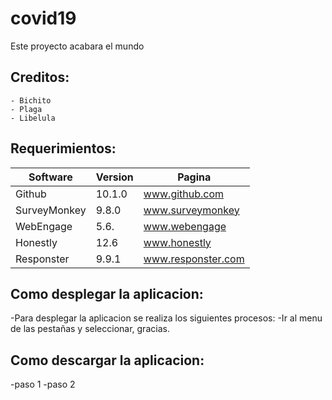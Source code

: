 # covid19
Este proyecto acabara el mundo
## Creditos:
    - Bichito
    - Plaga
    - Libelula

## Requerimientos:
|   Software   | Version|      Pagina        |
| -------------|--------|--------------------|
| Github       | 10.1.0 | www.github.com     |
| SurveyMonkey | 9.8.0  | www.surveymonkey   |
| WebEngage    | 5.6.   | www.webengage      |
| Honestly     | 12.6   | www.honestly       |
| Responster   | 9.9.1  | www.responster.com |

## Como desplegar la aplicacion:
-Para desplegar la aplicacion se realiza los  siguientes procesos:
-Ir al menu de las pestañas y seleccionar, gracias.

## Como descargar la aplicacion:
-paso 1
-paso 2

